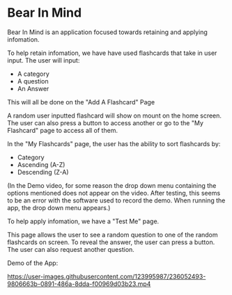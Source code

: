 # Bear In Mind

Bear In Mind is an application focused towards retaining and applying infomation. 

To help retain infomation, we have have used flashcards that take in user input. The user will input:

- A category
- A question
- An Answer

This will all be done on the "Add A Flashcard" Page

A random user inputted flashcard will show on mount on the home screen. The user can also press a button to access another or go to the "My Flashcard" page to access all of them.

In the "My Flashcards" page, the user has the ability to sort flashcards by:

- Category
- Ascending (A-Z)
- Descending (Z-A)

(In the Demo video, for some reason the drop down menu containing the options mentioned does not appear on the video. After testing, this seems to be an error with the software used to record the demo. When running the app, the drop down menu appears.)

To help apply infomation, we have a "Test Me" page. 

This page allows the user to see a random question to one of the random flashcards on screen. To reveal the answer, the user can press a button. The user can also request another question.

Demo of the App:




https://user-images.githubusercontent.com/123995987/236052493-9806663b-0891-486a-8dda-f00969d03b23.mp4

